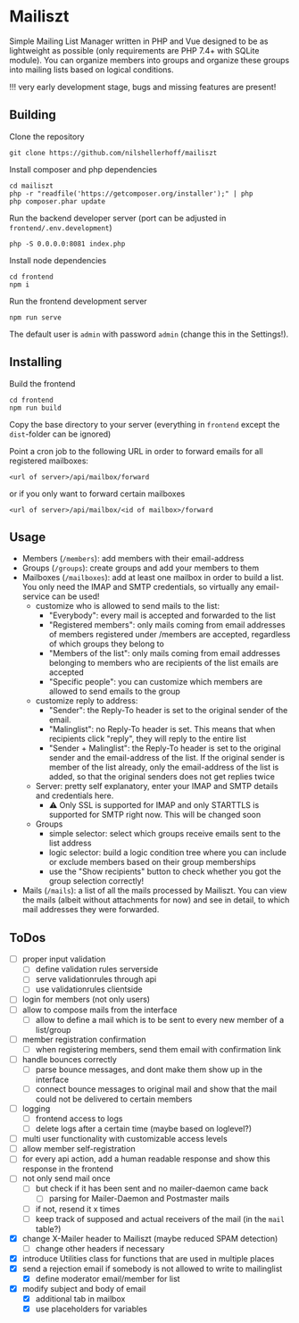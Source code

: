 # Mailiszt
Simple Mailing List Manager written in PHP and Vue designed to be as lightweight as possible (only requirements are PHP 7.4+ with SQLite module). You can organize members into groups and organize these groups into mailing lists based on logical conditions. 

!!! very early development stage, bugs and missing features are present!

## Building

Clone the repository
```
git clone https://github.com/nilshellerhoff/mailiszt
```

Install composer and php dependencies
```
cd mailiszt
php -r "readfile('https://getcomposer.org/installer');" | php
php composer.phar update
```

Run the backend developer server (port can be adjusted in `frontend/.env.development`)
```
php -S 0.0.0.0:8081 index.php
```

Install node dependencies
```
cd frontend
npm i
```

Run the frontend development server
```
npm run serve
```

The default user is `admin` with password `admin` (change this in the Settings!).

## Installing

Build the frontend
```
cd frontend 
npm run build
```

Copy the base directory to your server (everything in `frontend` except the `dist`-folder can be ignored)

Point a cron job to the following URL in order to forward emails for all registered mailboxes:
```
<url of server>/api/mailbox/forward
```
or if you only want to forward certain mailboxes
```
<url of server>/api/mailbox/<id of mailbox>/forward
```

## Usage

- Members (`/members`): add members with their email-address 
- Groups (`/groups`): create groups and add your members to them
- Mailboxes (`/mailboxes`): add at least one mailbox in order to build a list. You only need the IMAP and SMTP credentials, so virtually any email-service can be used!
  - customize who is allowed to send mails to the list: 
    - "Everybody": every mail is accepted and forwarded to the list
    - "Registered members": only mails coming from email addresses of members registered under <domainname>/members are accepted, regardless of which groups they belong to
    - "Members of the list": only mails coming from email addresses belonging to members who are recipients of the list emails are accepted
    - "Specific people": you can customize which members are allowed to send emails to the group
  - customize reply to address:
    - "Sender": the Reply-To header is set to the original sender of the email.
    - "Malinglist": no Reply-To header is set. This means that when recipients click "reply", they will reply to the entire list
    - "Sender + Malinglist": the Reply-To header is set to the original sender and the email-address of the list. If the original sender is member of the list already, only the email-address of the list is added, so that the original senders does not get replies twice
  - Server: pretty self explanatory, enter your IMAP and SMTP details and credentials here. 
    - :warning: Only SSL is supported for IMAP and only STARTTLS is supported for SMTP right now. This will be changed soon
  - Groups
    - simple selector: select which groups receive emails sent to the list address
    - logic selector: build a logic condition tree where you can include or exclude members based on their group memberships
    - use the "Show recipients" button to check whether you got the group selection correctly!
- Mails (`/mails`): a list of all the mails processed by Mailiszt. You can view the mails (albeit without attachments for now) and see in detail, to which mail addresses they were forwarded.   

## ToDos

- [ ] proper input validation
  - [ ] define validation rules serverside
  - [ ] serve validationrules through api
  - [ ] use validationrules clientside
- [ ] login for members (not only users)
- [ ] allow to compose mails from the interface
  - [ ] allow to define a mail which is to be sent to every new member of a list/group
- [ ] member registration confirmation
  - [ ] when registering members, send them email with confirmation link
- [ ] handle bounces correctly 
  - [ ] parse bounce messages, and dont make them show up in the interface
  - [ ] connect bounce messages to original mail and show that the mail could not be delivered to certain members
- [ ] logging
  - [ ] frontend access to logs
  - [ ] delete logs after a certain time (maybe based on loglevel?)
- [ ] multi user functionality with customizable access levels
- [ ] allow member self-registration
- [ ] for every api action, add a human readable response and show this response in the frontend
- [ ] not only send mail once
  - [ ] but check if it has been sent and no mailer-daemon came back
    - [ ] parsing for Mailer-Daemon and Postmaster mails
  - [ ] if not, resend it x times
  - [ ] keep track of supposed and actual receivers of the mail (in the `mail` table?)
- [x] change X-Mailer header to Mailiszt (maybe reduced SPAM detection)
  - [ ] change other headers if necessary
- [x] introduce Utilities class for functions that are used in multiple places
- [x] send a rejection email if somebody is not allowed to write to mailinglist
  - [x] define moderator email/member for list
- [x] modify subject and body of email
  - [x] additional tab in mailbox
  - [x] use placeholders for variables